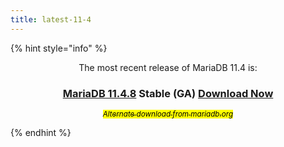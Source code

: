 ```yaml
---
title: latest-11-4
---
```


{% hint style="info" %}
<p align="center">The most recent release of MariaDB 11.4 is:</p>

<h3 align="center"><a href="../../community-server/mariadb-11-4-series/mariadb-11.4.8-release-notes.md"><strong>MariaDB 11.4.8</strong></a> Stable (GA)  <a href="https://mariadb.com/downloads/" class="button primary">Download Now</a></h3>

<p align="center"><a href="https://downloads.mariadb.org/mariadb/11.4.8/"><sub><em><mark style="color:$info;">Alternate download from mariadb.org</mark></em></sub></a></p>
{% endhint %}
